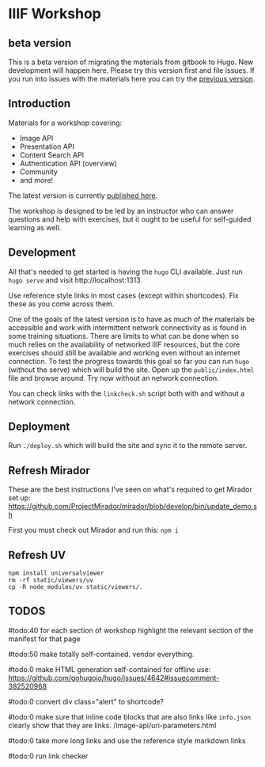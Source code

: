 # IIIF Workshop

## beta version

This is a beta version of migrating the materials from gitbook to Hugo. New development will happen here. Please try this version first and file issues. If you run into issues with the materials here you can try the [previous version](https://github.com/jronallo/iiif-workshop).

## Introduction

Materials for a workshop covering:
- Image API
- Presentation API
- Content Search API
- Authentication API (overview)
- Community
- and more!

The latest version is currently [published here](http://ronallo.com/iiif-workshop-new).

The workshop is designed to be led by an instructor who can answer questions and help with exercises, but it ought to be useful for self-guided learning as well.


## Development

All that's needed to get started is having the `hugo` CLI available. Just run `hugo serve` and visit http://localhost:1313

Use reference style links in most cases (except within shortcodes). Fix these as you come across them.

One of the goals of the latest version is to have as much of the materials be accessible and work with intermittent network connectivity as is found in some training situations. There are limits to what can be done when so much relies on the availability of networked IIIF resources, but the core exercises should still be available and working even without an internet connection. To test the progress towards this goal so far you can run `hugo` (without the serve) which will build the site. Open up the `public/index.html` file and browse around. Try now without an network connection.

You can check links with the `linkcheck.sh` script both with and without a network connection.

## Deployment

Run `./deploy.sh` which will build the site and sync it to the remote server.

## Refresh Mirador

These are the best instructions I've seen on what's required to get Mirador set up:
https://github.com/ProjectMirador/mirador/blob/develop/bin/update_demo.sh

First you must check out Mirador and run this: `npm i`

## Refresh UV

```
npm install universalviewer
rm -rf static/viewers/uv
cp -R node_modules/uv static/viewers/.
```

## TODOS

#todo:40 for each section of workshop highlight the relevant section of the manifest for that page

#todo:50 make totally self-contained. vendor everything.

#todo:0 make HTML generation self-contained for offline use: https://github.com/gohugoio/hugo/issues/4642#issuecomment-382520968

#todo:0 convert div class="alert" to shortcode?

#todo:0 make sure that inline code blocks that are also links like `info.json` clearly show that they are links. /image-api/uri-parameters.html

#todo:0 take more long links and use the reference style markdown links

#todo:0 run link checker
